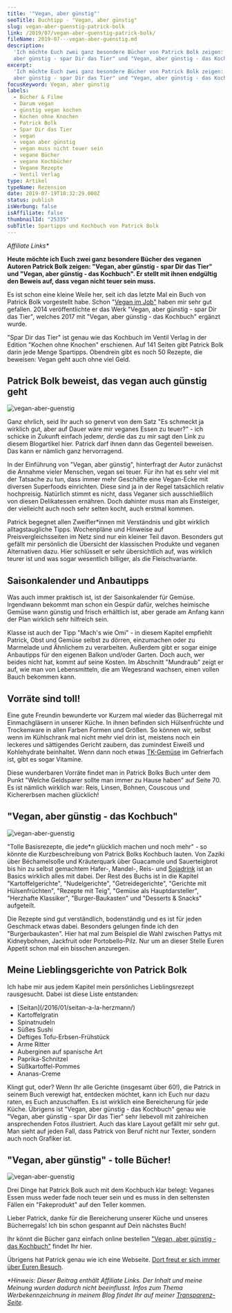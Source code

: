 ```yaml
---
title: '"Vegan, aber günstig"'
seoTitle: Buchtipp - "Vegan, aber günstig"
slug: vegan-aber-guenstig-patrick-bolk
link: /2019/07/vegan-aber-guenstig-patrick-bolk/
fileName: 2019-07---vegan-aber-guenstig.md
description:
  'Ich möchte Euch zwei ganz besondere Bücher von Patrick Bolk zeigen: "Vegan,
  aber günstig - spar Dir das Tier" und "Vegan, aber günstig - das Kochbuch".'
excerpt:
  'Ich möchte Euch zwei ganz besondere Bücher von Patrick Bolk zeigen: "Vegan,
  aber günstig - spar Dir das Tier" und "Vegan, aber günstig - das Kochbuch".'
focusKeyword: Vegan, aber günstig
labels:
  - Bücher & Filme
  - Darum vegan
  - günstig vegan kochen
  - Kochen ohne Knochen
  - Patrick Bolk
  - Spar Dir das Tier
  - vegan
  - vegan aber günstig
  - vegan muss nicht teuer sein
  - vegane Bücher
  - vegane Kochbücher
  - Vegane Rezepte
  - Ventil Verlag
type: Artikel
typeName: Rezension
date: 2019-07-19T10:32:29.000Z
status: publish
isWerbung: false
isAffiliate: false
thumbnailId: "25335"
subTitle: Spartipps und Kochbuch von Patrick Bolk
---
```


<em>Affiliate Links\*</em>

<strong>Heute möchte ich Euch zwei ganz besondere Bücher des veganen Autoren
Patrick Bolk zeigen: "Vegan, aber günstig - spar Dir das Tier" und "Vegan, aber
günstig - das Kochbuch". Er stellt mit ihnen endgültig den Beweis auf, dass
vegan nicht teuer sein muss.</strong>

Es ist schon eine kleine Weile her, seit ich das letzte Mal ein Buch von Patrick
Bolk vorgestellt habe. Schon
"[Vegan im Job"](/2014/11/so-geht-vegan-von-patrick-bolk/) haben mir sehr gut
gefallen. 2014 veröffentlichte er das Werk "Vegan, aber günstig - spar Dir das
Tier", welches 2017 mit "Vegan, aber günstig - das Kochbuch" ergänzt wurde.

"Spar Dir das Tier" ist genau wie das Kochbuch im Ventil Verlag in der Edition
"Kochen ohne Knochen" erschienen. Auf 141 Seiten gibt Patrick Bolk darin jede
Menge Spartipps. Obendrein gibt es noch 50 Rezepte, die beweisen: Vegan geht
auch ohne viel Geld.

## Patrick Bolk beweist, das vegan auch günstig geht

![vegan-aber-guenstig](http://cardamonchai.com/wp-content/uploads/2019/07/2019-07-16-vegan-aber-guenstig-patrick-bolk-2-400x300.jpg ' [](https://amzn.to/2YgeOkd)  "Vegan, aber guenstig - spar Dir das Tier"')

Ganz ehrlich, seid Ihr auch so genervt von dem Satz "Es schmeckt ja wirklich
gut, aber auf Dauer wäre mir veganes Essen zu teuer?" - ich schicke in Zukunft
einfach jedem<em>r, der</em>die das zu mir sagt den Link zu diesem Blogartikel
hier. Patrick darf ihnen dann das Gegenteil beweisen. Das kann er nämlich ganz
hervorragend.

In der Einführung von "Vegan, aber günstig", hinterfragt der Autor zunächst die
Annahme vieler Menschen, vegan sei teuer. Für ihn hat es sehr viel mit der
Tatsache zu tun, dass immer mehr Geschäfte eine Vegan-Ecke mit diversen
Superfoods einrichten. Diese sind ja in der Regel tatsächlich relativ
hochpreisig. Natürlich stimmt es nicht, dass Veganer sich ausschließlich von
diesen Delikatessen ernähren. Doch dahinter muss man als Einsteiger, der
vielleicht auch noch sehr selten kocht, auch erstmal kommen.

Patrick begegnet allen Zweifler\*innen mit Verständnis und gibt wirklich
alltagstaugliche Tipps. Wochenpläne und Hinweise auf Preisvergleichsseiten im
Netz sind nur ein kleiner Teil davon. Besonders gut gefällt mir persönlich die
Übersicht der klassischen Produkte und veganen Alternativen dazu. Hier
schlüsselt er sehr übersichtlich auf, was wirklich teurer ist und was sogar
wesentlich billiger, als die Fleischvariante.

## Saisonkalender und Anbautipps

Was auch immer praktisch ist, ist der Saisonkalender für Gemüse. Irgendwann
bekommt man schon ein Gespür dafür, welches heimische Gemüse wann günstig und
frisch erhältlich ist, aber gerade am Anfang kann der Plan wirklich sehr
hilfreich sein.

Klasse ist auch der Tipp "Mach's wie Omi" - in diesem Kapitel empfiehlt Patrick,
Obst und Gemüse selbst zu dörren, einzumachen oder zu Marmelade und Ähnlichem zu
verarbeiten. Außerdem gibt er sogar einige Anbautipps für den eigenen Balkon
und/oder Garten. Doch auch, wer beides nicht hat, kommt auf seine Kosten. Im
Abschnitt "Mundraub" zeigt er auf, wie man von Lebensmitteln, die am Wegesrand
wachsen, einen vollen Bauch bekommen kann.

## Vorräte sind toll!

Eine gute Freundin bewunderte vor Kurzem mal wieder das Bücherregal mit
Einmachgläsern in unserer Küche. In ihnen befinden sich Hülsenfrüchte und
Trockenware in allen Farben Formen und Größen. So können wir, selbst wenn im
Kühlschrank mal nicht mehr viel drin ist, meistens noch ein leckeres und
sättigendes Gericht zaubern, das zumindest Eiweiß und Kohlehydrate beinhaltet.
Wenn dann noch etwas
[TK-Gemüse](/2018/12/huelsenfruechte-satt-in-hamburg-ottensen/) im Gefrierfach
ist, gibt es sogar Vitamine.

Diese wunderbaren Vorräte findet man in Patrick Bolks Buch unter dem Punkt
"Welche Geldsparer sollte man immer zu Hause haben" auf Seite 70. Es ist nämlich
wirklich war: Reis, Linsen, Bohnen, Couscous und Kichererbsen machen glücklich!

## "Vegan, aber günstig - das Kochbuch"

![vegan-aber-guenstig](http://cardamonchai.com/wp-content/uploads/2019/07/2019-07-16-vegan-aber-guenstig-patrick-bolk-400x300.jpg ' [](https://amzn.to/2O0v44W)  "Vegan, aber guenstig - das Kochbuch"')

"Tolle Basisrezepte, die jede\*n glücklich machen und noch mehr" - so könnte die
Kurzbeschreibung von Patrick Bolks Kochbuch lauten. Von Zaziki über Béchamelsoße
und Kräuterquark über Guacamole und Sauerteigbrot bis hin zu selbst gemachtem
Hafer-, Mandel-, Reis- und [Sojadrink](/2014/12/diy-sojamilch/) ist an Basics
wirklich alles mit dabei. Der Rest des Buchs ist in die Kapitel
"Kartoffelgerichte", "Nudelgerichte", "Getreidegerichte", "Gerichte mit
Hülsenfrüchten", "Rezepte mit Teig", "Gemüse als Hauptdarsteller", "Herzhafte
Klassiker", "Burger-Baukasten" und "Desserts &amp; Snacks" aufgeteilt.

Die Rezepte sind gut verständlich, bodenständig und es ist für jeden Geschmack
etwas dabei. Besonders gelungen finde ich den "Burgerbaukasten". Hier hat mal
zum Beispiel die Wahl zwischen Pattys mit Kidneybohnen, Jackfruit oder
Portobello-Pilz. Nur um an dieser Stelle Euren Appetit schon mal ein bisschen
anzuregen.

## Meine Lieblingsgerichte von Patrick Bolk

Ich habe mir aus jedem Kapitel mein persönliches Lieblingsrezept rausgesucht.
Dabei ist diese Liste entstanden:

<ul>
    <li> [Seitan](/2016/01/seitan-a-la-herzmann/) </li>
    <li>Kartoffelgratin</li>
    <li>Spinatnudeln</li>
    <li>Süßes Sushi</li>
    <li>Deftiges Tofu-Erbsen-Frühstück</li>
    <li>Arme Ritter</li>
    <li>Auberginen auf spanische Art</li>
    <li>Paprika-Schnitzel</li>
    <li>Süßkartoffel-Pommes</li>
    <li>Ananas-Creme</li>
</ul>

Klingt gut, oder? Wenn Ihr alle Gerichte (insgesamt über 60!), die Patrick in
seinem Buch verewigt hat, entdecken möchtet, kann ich Euch nur dazu raten, es
Euch anzuschaffen. Es ist wirklich eine Bereicherung für jede Küche. Übrigens
ist "Vegan, aber günstig - das Kochbuch" genau wie "Vegan, aber günstig - spar
Dir das Tier" sehr liebevoll mit zahlreichen ansprechenden Fotos illustriert.
Auch das klare Layout gefällt mir sehr gut. Man sieht auf jeden Fall, dass
Patrick von Beruf nicht nur Texter, sondern auch noch Grafiker ist.

## "Vegan, aber günstig" - tolle Bücher!

![vegan-aber-guenstig](http://cardamonchai.com/wp-content/uploads/2019/07/2019-07-16-vegan-aber-guenstig-patrick-bolk-3-400x300.jpg " [](https://amzn.to/2YgeOkd)  Vegane Spartipps für alle!")

Drei Dinge hat Patrick Bolk auch mit dem Kochbuch klar belegt: Veganes Essen
muss weder fade noch teuer sein und es muss in den seltensten Fällen ein
"Fakeprodukt" auf den Teller kommen.

Lieber Patrick, danke für die Bereicherung unserer Küche und unseres
Bücherregals! Ich bin schon gespannt auf Dein nächstes Buch!

Ihr könnt die Bücher ganz einfach online bestellen
["Vegan, aber günstig - das Kochbuch"](https://amzn.to/2YgeOkd) findet Ihr hier.

Übrigens hat Patrick genau wie ich eine Webseite.
[Dort freut er sich immer über Euren Besuch](http://patrickbolk.de/).

<em>\*Hinweis: Dieser Beitrag enthält Affiliate Links. Der Inhalt und meine
Meinung wurden dadurch nicht beeinflusst. Infos zum Thema Werbekennzeichnung in
meinem Blog findet Ihr auf meiner [Transparenz-Seite](/werbung/). </em>
